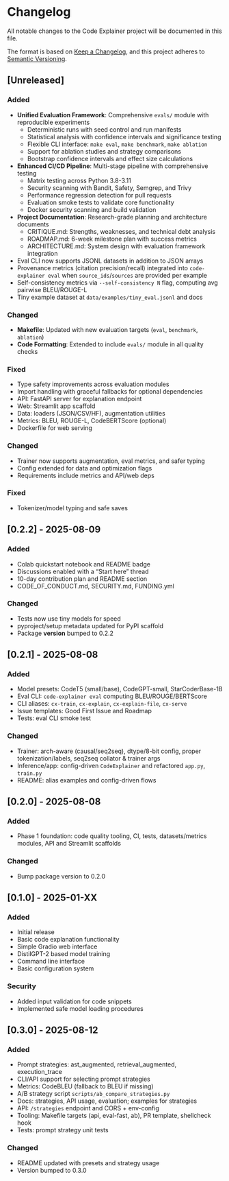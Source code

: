 # Changelog

All notable changes to the Code Explainer project will be documented in this file.

The format is based on [Keep a Changelog](https://keepachangelog.com/en/1.0.0/),
and this project adheres to [Semantic Versioning](https://semver.org/spec/v2.0.0.html).

## [Unreleased]

### Added
- **Unified Evaluation Framework**: Comprehensive `evals/` module with reproducible experiments
  - Deterministic runs with seed control and run manifests
  - Statistical analysis with confidence intervals and significance testing
  - Flexible CLI interface: `make eval`, `make benchmark`, `make ablation`
  - Support for ablation studies and strategy comparisons
  - Bootstrap confidence intervals and effect size calculations
- **Enhanced CI/CD Pipeline**: Multi-stage pipeline with comprehensive testing
  - Matrix testing across Python 3.8-3.11
  - Security scanning with Bandit, Safety, Semgrep, and Trivy
  - Performance regression detection for pull requests
  - Evaluation smoke tests to validate core functionality
  - Docker security scanning and build validation
- **Project Documentation**: Research-grade planning and architecture documents
  - CRITIQUE.md: Strengths, weaknesses, and technical debt analysis
  - ROADMAP.md: 6-week milestone plan with success metrics
  - ARCHITECTURE.md: System design with evaluation framework integration
- Eval CLI now supports JSONL datasets in addition to JSON arrays
- Provenance metrics (citation precision/recall) integrated into `code-explainer eval` when `source_ids`/`sources` are provided per example
- Self-consistency metrics via `--self-consistency N` flag, computing avg pairwise BLEU/ROUGE-L
- Tiny example dataset at `data/examples/tiny_eval.jsonl` and docs

### Changed
- **Makefile**: Updated with new evaluation targets (`eval`, `benchmark`, `ablation`)
- **Code Formatting**: Extended to include `evals/` module in all quality checks

### Fixed
- Type safety improvements across evaluation modules
- Import handling with graceful fallbacks for optional dependencies
- API: FastAPI server for explanation endpoint
- Web: Streamlit app scaffold
- Data: loaders (JSON/CSV/HF), augmentation utilities
- Metrics: BLEU, ROUGE-L, CodeBERTScore (optional)
- Dockerfile for web serving

### Changed
- Trainer now supports augmentation, eval metrics, and safer typing
- Config extended for data and optimization flags
- Requirements include metrics and API/web deps

### Fixed
- Tokenizer/model typing and safe saves

## [0.2.2] - 2025-08-09

### Added
- Colab quickstart notebook and README badge
- Discussions enabled with a “Start here” thread
- 10-day contribution plan and README section
- CODE_OF_CONDUCT.md, SECURITY.md, FUNDING.yml

### Changed
- Tests now use tiny models for speed
- pyproject/setup metadata updated for PyPI scaffold
- Package __version__ bumped to 0.2.2

## [0.2.1] - 2025-08-08

### Added
- Model presets: CodeT5 (small/base), CodeGPT-small, StarCoderBase-1B
- Eval CLI: `code-explainer eval` computing BLEU/ROUGE/BERTScore
- CLI aliases: `cx-train`, `cx-explain`, `cx-explain-file`, `cx-serve`
- Issue templates: Good First Issue and Roadmap
- Tests: eval CLI smoke test

### Changed
- Trainer: arch-aware (causal/seq2seq), dtype/8-bit config, proper tokenization/labels, seq2seq collator & trainer args
- Inference/app: config-driven `CodeExplainer` and refactored `app.py`, `train.py`
- README: alias examples and config-driven flows

## [0.2.0] - 2025-08-08

### Added
- Phase 1 foundation: code quality tooling, CI, tests, datasets/metrics modules, API and Streamlit scaffolds

### Changed
- Bump package version to 0.2.0

## [0.1.0] - 2025-01-XX

### Added
- Initial release
- Basic code explanation functionality
- Simple Gradio web interface
- DistilGPT-2 based model training
- Command line interface
- Basic configuration system

### Security
- Added input validation for code snippets
- Implemented safe model loading procedures

## [0.3.0] - 2025-08-12

### Added
- Prompt strategies: ast_augmented, retrieval_augmented, execution_trace
- CLI/API support for selecting prompt strategies
- Metrics: CodeBLEU (fallback to BLEU if missing)
- A/B strategy script `scripts/ab_compare_strategies.py`
- Docs: strategies, API usage, evaluation; examples for strategies
- API: `/strategies` endpoint and CORS + env-config
- Tooling: Makefile targets (api, eval-fast, ab), PR template, shellcheck hook
- Tests: prompt strategy unit tests

### Changed
- README updated with presets and strategy usage
- Version bumped to 0.3.0
